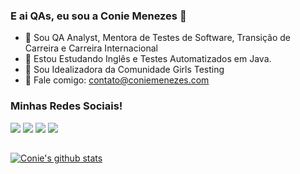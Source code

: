 ### E ai QAs, eu sou a Conie Menezes 👋

- 🔭 Sou QA Analyst, Mentora de Testes de Software, Transição de Carreira e Carreira Internacional
- 🌱 Estou Estudando Inglês e Testes Automatizados em Java.
- 👯 Sou Idealizadora da Comunidade Girls Testing
- 💬 Fale comigo: contato@coniemenezes.com

###  Minhas Redes Sociais!
  
<div> 
  <a href="https://www.youtube.com/@ConieMenezesQA" target="_blank"><img src="https://img.shields.io/badge/YouTube-FF0000?style=for-the-badge&logo=youtube&logoColor=white" target="_blank"></a>
  <a href="https://instagram.com/conie.menezes" target="_blank"><img src="https://img.shields.io/badge/-Instagram-%23E4405F?style=for-the-badge&logo=instagram&logoColor=white" target="_blank"></a>
 	<a href="https://www.twitch.tv/coniemenezes" target="_blank"><img src="https://img.shields.io/badge/Twitch-9146FF?style=for-the-badge&logo=twitch&logoColor=white" target="_blank"></a>
  <a href="https://www.linkedin.com/in/coniemenezes" target="_blank"><img src="https://img.shields.io/badge/-LinkedIn-%230077B5?style=for-the-badge&logo=linkedin&logoColor=white" target="_blank"></a>  
</div>

  ##
  
[![Conie's github stats](https://github-readme-stats.vercel.app/api?username=coniemenezes&theme=panda&show_icons=true&count_private=true)](https://github.com/coniemenezes)
